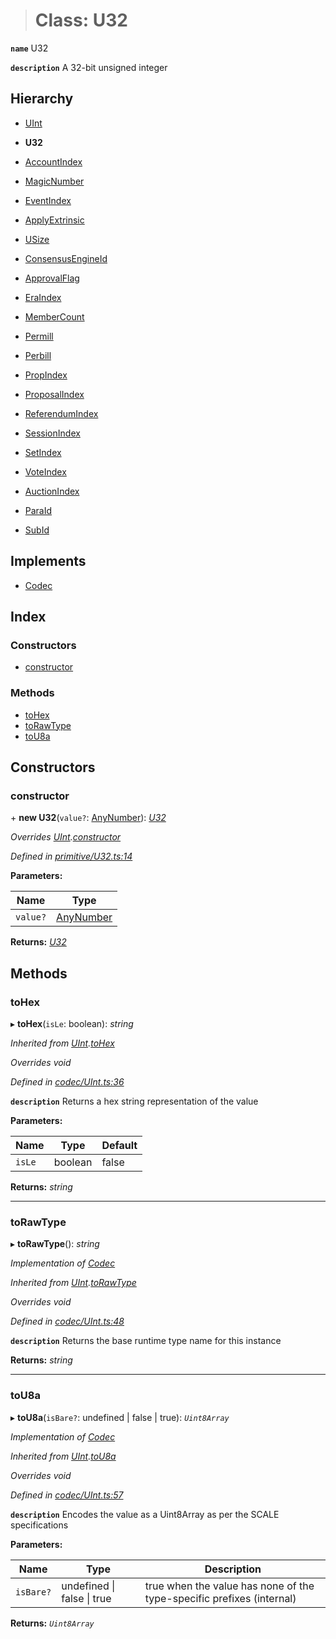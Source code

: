 > # Class: U32

**`name`** U32

**`description`** 
A 32-bit unsigned integer

## Hierarchy

  * [UInt](_codec_uint_.uint.md)

  * **U32**

  * [AccountIndex](_primitive_accountindex_.accountindex.md)

  * [MagicNumber](_metadata_magicnumber_.magicnumber.md)

  * [EventIndex](_primitive_event_.eventindex.md)

  * [ApplyExtrinsic](_primitive_eventrecord_.applyextrinsic.md)

  * [USize](_primitive_usize_.usize.md)

  * [ConsensusEngineId](_rpc_digest_.consensusengineid.md)

  * [ApprovalFlag](_type_approvalflag_.approvalflag.md)

  * [EraIndex](_type_eraindex_.eraindex.md)

  * [MemberCount](_type_membercount_.membercount.md)

  * [Permill](_type_permill_.permill.md)

  * [Perbill](_type_perbill_.perbill.md)

  * [PropIndex](_type_propindex_.propindex.md)

  * [ProposalIndex](_type_proposalindex_.proposalindex.md)

  * [ReferendumIndex](_type_referendumindex_.referendumindex.md)

  * [SessionIndex](_type_sessionindex_.sessionindex.md)

  * [SetIndex](_type_setindex_.setindex.md)

  * [VoteIndex](_type_voteindex_.voteindex.md)

  * [AuctionIndex](../interfaces/_srml_parachains_types_.auctionindex.md)

  * [ParaId](../interfaces/_srml_parachains_types_.paraid.md)

  * [SubId](../interfaces/_srml_parachains_types_.subid.md)

## Implements

* [Codec](../interfaces/_types_.codec.md)

## Index

### Constructors

* [constructor](_primitive_u32_.u32.md#constructor)

### Methods

* [toHex](_primitive_u32_.u32.md#tohex)
* [toRawType](_primitive_u32_.u32.md#torawtype)
* [toU8a](_primitive_u32_.u32.md#tou8a)

## Constructors

###  constructor

\+ **new U32**(`value?`: [AnyNumber](../modules/_types_.md#anynumber)): *[U32](_primitive_u32_.u32.md)*

*Overrides [UInt](_codec_uint_.uint.md).[constructor](_codec_uint_.uint.md#constructor)*

*Defined in [primitive/U32.ts:14](https://github.com/polkadot-js/api/blob/5e0f62c/packages/types/src/primitive/U32.ts#L14)*

**Parameters:**

Name | Type |
------ | ------ |
`value?` | [AnyNumber](../modules/_types_.md#anynumber) |

**Returns:** *[U32](_primitive_u32_.u32.md)*

## Methods

###  toHex

▸ **toHex**(`isLe`: boolean): *string*

*Inherited from [UInt](_codec_uint_.uint.md).[toHex](_codec_uint_.uint.md#tohex)*

*Overrides void*

*Defined in [codec/UInt.ts:36](https://github.com/polkadot-js/api/blob/5e0f62c/packages/types/src/codec/UInt.ts#L36)*

**`description`** Returns a hex string representation of the value

**Parameters:**

Name | Type | Default |
------ | ------ | ------ |
`isLe` | boolean | false |

**Returns:** *string*

___

###  toRawType

▸ **toRawType**(): *string*

*Implementation of [Codec](../interfaces/_types_.codec.md)*

*Inherited from [UInt](_codec_uint_.uint.md).[toRawType](_codec_uint_.uint.md#torawtype)*

*Overrides void*

*Defined in [codec/UInt.ts:48](https://github.com/polkadot-js/api/blob/5e0f62c/packages/types/src/codec/UInt.ts#L48)*

**`description`** Returns the base runtime type name for this instance

**Returns:** *string*

___

###  toU8a

▸ **toU8a**(`isBare?`: undefined | false | true): *`Uint8Array`*

*Implementation of [Codec](../interfaces/_types_.codec.md)*

*Inherited from [UInt](_codec_uint_.uint.md).[toU8a](_codec_uint_.uint.md#tou8a)*

*Overrides void*

*Defined in [codec/UInt.ts:57](https://github.com/polkadot-js/api/blob/5e0f62c/packages/types/src/codec/UInt.ts#L57)*

**`description`** Encodes the value as a Uint8Array as per the SCALE specifications

**Parameters:**

Name | Type | Description |
------ | ------ | ------ |
`isBare?` | undefined \| false \| true | true when the value has none of the type-specific prefixes (internal)  |

**Returns:** *`Uint8Array`*